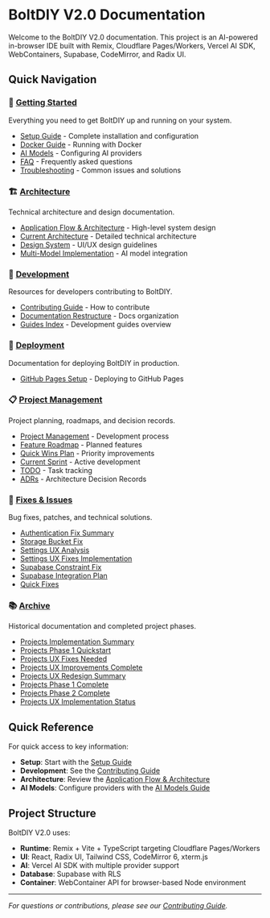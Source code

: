 # BoltDIY V2.0 Documentation

Welcome to the BoltDIY V2.0 documentation. This project is an AI-powered in-browser IDE built with Remix, Cloudflare Pages/Workers, Vercel AI SDK, WebContainers, Supabase, CodeMirror, and Radix UI.

## Quick Navigation

### 🚀 [Getting Started](./getting-started/)
Everything you need to get BoltDIY up and running on your system.
- [Setup Guide](./getting-started/SETUP_GUIDE.md) - Complete installation and configuration
- [Docker Guide](./getting-started/DOCKER.md) - Running with Docker
- [AI Models](./getting-started/ai-models.md) - Configuring AI providers
- [FAQ](./getting-started/faq.md) - Frequently asked questions
- [Troubleshooting](./getting-started/troubleshooting.md) - Common issues and solutions

### 🏗️ [Architecture](./architecture/)
Technical architecture and design documentation.
- [Application Flow & Architecture](./architecture/APPLICATION_FLOW_AND_ARCHITECTURE.md) - High-level system design
- [Current Architecture](./architecture/CURRENT_ARCHITECTURE.md) - Detailed technical architecture
- [Design System](./architecture/DESIGN_SYSTEM.md) - UI/UX design guidelines
- [Multi-Model Implementation](./architecture/MULTI_MODEL_IMPLEMENTATION_SUMMARY.md) - AI model integration

### 🔧 [Development](./development/)
Resources for developers contributing to BoltDIY.
- [Contributing Guide](./development/CONTRIBUTING.md) - How to contribute
- [Documentation Restructure](./development/DOCUMENTATION_RESTRUCTURE.md) - Docs organization
- [Guides Index](./development/guides-index.md) - Development guides overview

### 🚀 [Deployment](./deployment/)
Documentation for deploying BoltDIY in production.
- [GitHub Pages Setup](./deployment/GITHUB_PAGES_SETUP.md) - Deploying to GitHub Pages

### 📋 [Project Management](./project-management/)
Project planning, roadmaps, and decision records.
- [Project Management](./project-management/PROJECT_MANAGEMENT.md) - Development process
- [Feature Roadmap](./project-management/FEATURE_ROADMAP.md) - Planned features
- [Quick Wins Plan](./project-management/QUICK_WINS_PLAN.md) - Priority improvements
- [Current Sprint](./project-management/SPRINT_CURRENT.md) - Active development
- [TODO](./project-management/TODO.md) - Task tracking
- [ADRs](./project-management/adr/) - Architecture Decision Records

### 🔧 [Fixes & Issues](./fixes/)
Bug fixes, patches, and technical solutions.
- [Authentication Fix Summary](./fixes/AUTHENTICATION_FIX_SUMMARY.md)
- [Storage Bucket Fix](./fixes/STORAGE_BUCKET_FIX.md)
- [Settings UX Analysis](./fixes/SETTINGS_UX_ANALYSIS.md)
- [Settings UX Fixes Implementation](./fixes/SETTINGS_UX_FIXES_IMPLEMENTATION.md)
- [Supabase Constraint Fix](./fixes/SUPABASE_CONSTRAINT_FIX.md)
- [Supabase Integration Plan](./fixes/SUPABASE_INTEGRATION_PLAN.md)
- [Quick Fixes](./fixes/QUICK_FIX.md)

### 📚 [Archive](./archive/)
Historical documentation and completed project phases.
- [Projects Implementation Summary](./archive/PROJECTS_IMPLEMENTATION_SUMMARY.md)
- [Projects Phase 1 Quickstart](./archive/PROJECTS_PHASE1_QUICKSTART.md)
- [Projects UX Fixes Needed](./archive/PROJECTS_UX_FIXES_NEEDED.md)
- [Projects UX Improvements Complete](./archive/PROJECTS_UX_IMPROVEMENTS_COMPLETE.md)
- [Projects UX Redesign Summary](./archive/PROJECTS_UX_REDESIGN_SUMMARY.md)
- [Projects Phase 1 Complete](./archive/PROJECTS_PHASE1_COMPLETE.md)
- [Projects Phase 2 Complete](./archive/PROJECTS_PHASE2_COMPLETE.md)
- [Projects UX Implementation Status](./archive/PROJECTS_UX_IMPLEMENTATION_STATUS.md)

## Quick Reference

For quick access to key information:
- **Setup**: Start with the [Setup Guide](./getting-started/SETUP_GUIDE.md)
- **Development**: See the [Contributing Guide](./development/CONTRIBUTING.md)
- **Architecture**: Review the [Application Flow & Architecture](./architecture/APPLICATION_FLOW_AND_ARCHITECTURE.md)
- **AI Models**: Configure providers with the [AI Models Guide](./getting-started/ai-models.md)

## Project Structure

BoltDIY V2.0 uses:
- **Runtime**: Remix + Vite + TypeScript targeting Cloudflare Pages/Workers
- **UI**: React, Radix UI, Tailwind CSS, CodeMirror 6, xterm.js
- **AI**: Vercel AI SDK with multiple provider support
- **Database**: Supabase with RLS
- **Container**: WebContainer API for browser-based Node environment

---

*For questions or contributions, please see our [Contributing Guide](./development/CONTRIBUTING.md).*

